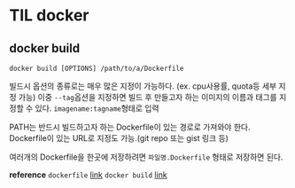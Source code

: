 # TIL docker

## docker build

```
docker build [OPTIONS] /path/to/a/Dockerfile
```
빌드시 옵션의 종류로는 매우 많은 지정이 가능하다. (ex. cpu사용률, quota등 세부 지정 가능)
이중 `--tag`옵션을 지정하면 빌드 후 만들고자 하는 이미지의 이름과 태그를 지정할 수 있다. `imagename:tagname`형태로 입력

PATH는 반드시 빌드하고자 하는 Dockerfile이 있는 경로로 가져와야 한다.
Dockerfile이 있는 URL로 지정도 가능.(git repo 또는 gist 링크 등)

여러개의 Dockerfile을 한곳에 저장하려면 `파일명.Dockerfile` 형태로 저장하면 된다.

**reference**
`dockerfile` [link](https://docs.docker.com/engine/reference/builder/)
`docker build` [link](https://docs.docker.com/engine/reference/commandline/build/)